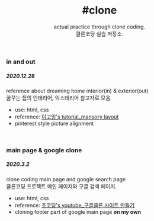 <html>
  <head>
  </head>
  <body>
    <header>
      <h1>#clone</h1>
      actual practice through clone coding.<br>
      클론코딩 실습 저장소.
    </header>
    <main>
      <p>
        <h3>in and out</h3>
          <h5>2020.12.28</h5>
            reference about dreaming home interior(in) & exterior(out)<br>
            꿈꾸는 집의 인테리어, 익스테리어 참고자료 모음.
            <ul>
              <li>use: html, css</li>
              <li>reference: <a href="https://opentutorials.org/course/2473/13712">이고잉's tutorial_mansory layout</a>
              <li>pinterest style picture alignment</li>
            </ul>
      </p><br>
      <p>
        <h3>main page & google clone</h3>
          <h5>2020.3.2</h5>
            clone coding main page and google search page<br>
            클론코딩 프로젝트 메인 페이지와 구글 검색 페이지.
            <ul>
              <li>use: html, css</li>
              <li>reference: <a href="https://youtu.be/_YrXKxY8PTY">조코딩's youtube_구글클론 사이트 만들기</a>
              <li>cloning footer part of google main page <strong>on my own</strong></li>
            </ul>
      </p>
    </main> 
  </body>
</html>
